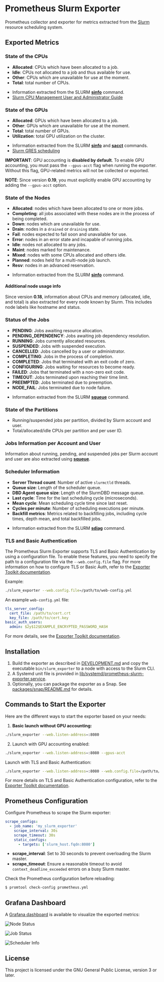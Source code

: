 
# Prometheus Slurm Exporter

Prometheus collector and exporter for metrics extracted from the [Slurm](https://slurm.schedmd.com/overview.html) resource scheduling system.

## Exported Metrics

### State of the CPUs

* **Allocated**: CPUs which have been allocated to a job.
* **Idle**: CPUs not allocated to a job and thus available for use.
* **Other**: CPUs which are unavailable for use at the moment.
* **Total**: total number of CPUs.

- Information extracted from the SLURM [**sinfo**](https://slurm.schedmd.com/sinfo.html) command.
- [Slurm CPU Management User and Administrator Guide](https://slurm.schedmd.com/cpu_management.html)

### State of the GPUs

* **Allocated**: GPUs which have been allocated to a job.
* **Other**: GPUs which are unavailable for use at the moment.
* **Total**: total number of GPUs.
* **Utilization**: total GPU utilization on the cluster.

- Information extracted from the SLURM [**sinfo**](https://slurm.schedmd.com/sinfo.html) and [**sacct**](https://slurm.schedmd.com/sacct.html) commands.
- [Slurm GRES scheduling](https://slurm.schedmd.com/gres.html)

**IMPORTANT**: GPU accounting is **disabled by default**. To enable GPU accounting, you must pass the `--gpus-acct` flag when running the exporter. Without this flag, GPU-related metrics will not be collected or exported.

**NOTE**: Since version **0.19**, you must explicitly enable GPU accounting by adding the `--gpus-acct` option.


### State of the Nodes

* **Allocated**: nodes which have been allocated to one or more jobs.
* **Completing**: all jobs associated with these nodes are in the process of being completed.
* **Down**: nodes which are unavailable for use.
* **Drain**: nodes in a ``drained`` or ``draining`` state.
* **Fail**: nodes expected to fail soon and unavailable for use.
* **Error**: nodes in an error state and incapable of running jobs.
* **Idle**: nodes not allocated to any jobs.
* **Maint**: nodes marked for maintenance.
* **Mixed**: nodes with some CPUs allocated and others idle.
* **Planned**: nodes held for a multi-node job launch.
* **Resv**: nodes in an advanced reservation.

- Information extracted from the SLURM [**sinfo**](https://slurm.schedmd.com/sinfo.html) command.

#### Additional node usage info

Since version **0.18**, information about CPUs and memory (allocated, idle, and total) is also extracted for every node known by Slurm. This includes node labels like hostname and status.

### Status of the Jobs

* **PENDING**: Jobs awaiting resource allocation.
* **PENDING_DEPENDENCY**: Jobs awaiting job dependency resolution.
* **RUNNING**: Jobs currently allocated resources.
* **SUSPENDED**: Jobs with suspended execution.
* **CANCELLED**: Jobs cancelled by a user or administrator.
* **COMPLETING**: Jobs in the process of completion.
* **COMPLETED**: Jobs that terminated with an exit code of zero.
* **CONFIGURING**: Jobs waiting for resources to become ready.
* **FAILED**: Jobs that terminated with a non-zero exit code.
* **TIMEOUT**: Jobs terminated upon reaching their time limit.
* **PREEMPTED**: Jobs terminated due to preemption.
* **NODE_FAIL**: Jobs terminated due to node failure.

- Information extracted from the SLURM [**squeue**](https://slurm.schedmd.com/squeue.html) command.

### State of the Partitions

* Running/suspended jobs per partition, divided by Slurm account and user.
* Total/allocated/idle CPUs per partition and per user ID.

### Jobs Information per Account and User

Information about running, pending, and suspended jobs per Slurm account and user are also extracted using [**squeue**](https://slurm.schedmd.com/squeue.html).

### Scheduler Information

* **Server Thread count**: Number of active `slurmctld` threads.
* **Queue size**: Length of the scheduler queue.
* **DBD Agent queue size**: Length of the SlurmDBD message queue.
* **Last cycle**: Time for the last scheduling cycle (microseconds).
* **Mean cycle**: Mean scheduling cycle time since last reset.
* **Cycles per minute**: Number of scheduling executions per minute.
* **Backfill metrics**: Metrics related to backfilling jobs, including cycle times, depth mean, and total backfilled jobs.

- Information extracted from the SLURM [**sdiag**](https://slurm.schedmd.com/sdiag.html) command.

### TLS and Basic Authentication

The Prometheus Slurm Exporter supports TLS and Basic Authentication by using a configuration file. To enable these features, you need to specify the path to a configuration file via the `--web.config.file` flag. For more information on how to configure TLS or Basic Auth, refer to the [Exporter Toolkit documentation](https://github.com/prometheus/exporter-toolkit/blob/master/docs/web-configuration.md).

Example:

```bash
./slurm_exporter --web.config.file=/path/to/web-config.yml
```

An example `web-config.yml` file:

```yaml
tls_server_config:
  cert_file: /path/to/cert.crt
  key_file: /path/to/cert.key
basic_auth_users:
  admin: $2y$12$EXAMPLE_ENCRYPTED_PASSWORD_HASH
```

For more details, see the [Exporter Toolkit documentation](https://github.com/prometheus/exporter-toolkit/blob/master/docs/web-configuration.md).

## Installation

1. Build the exporter as described in [DEVELOPMENT.md](DEVELOPMENT.md) and copy the executable `bin/slurm_exporter` to a node with access to the Slurm CLI.
2. A Systemd unit file is provided in [lib/systemd/prometheus-slurm-exporter.service](lib/systemd/prometheus-slurm-exporter.service).
3. Optionally, you can package the exporter as a Snap. See [packages/snap/README.md](packages/snap/README.md) for details.

## Commands to Start the Exporter

Here are the different ways to start the exporter based on your needs:

1. **Basic launch without GPU accounting:**

```bash
./slurm_exporter --web.listen-address=:8080
```

2. Launch with GPU accounting enabled:

```bash
./slurm_exporter --web.listen-address=:8080 --gpus-acct
```

Launch with TLS and Basic Authentication:

```bash
./slurm_exporter --web.listen-address=:8080 --web.config.file=/path/to/web-config.yml
```

For more details on TLS and Basic Authentication configuration, refer to the [Exporter Toolkit documentation](https://github.com/prometheus/exporter-toolkit/blob/master/docs/web-configuration.md).

## Prometheus Configuration

Configure Prometheus to scrape the Slurm exporter:

```yaml
scrape_configs:
  - job_name: 'my_slurm_exporter'
    scrape_interval: 30s
    scrape_timeout: 30s
    static_configs:
      - targets: ['slurm_host.fqdn:8080']
```

* **scrape_interval**: Set to 30 seconds to prevent overloading the Slurm master.
* **scrape_timeout**: Ensure a reasonable timeout to avoid `context_deadline_exceeded` errors on a busy Slurm master.

Check the Prometheus configuration before reloading:

```bash
$ promtool check-config prometheus.yml
```

## Grafana Dashboard

A [Grafana dashboard](https://grafana.com/dashboards/4323) is available to visualize the exported metrics:

![Node Status](images/Node_Status.png)

![Job Status](images/Job_Status.png)

![Scheduler Info](images/Scheduler_Info.png)

## License

This project is licensed under the GNU General Public License, version 3 or later.

